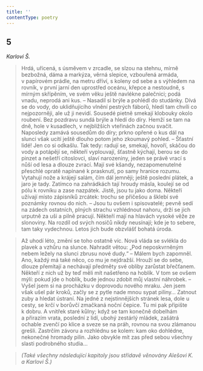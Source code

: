 ```yaml
---
title: ''
contentType: poetry
---
```


<section>

## 5

_Karlovi Š._

> Hrdá, uřícená, s úsměvem v zrcadle, se slzou na stehnu, mírně bezbožná, dáma a markýza, věrná slepice, vzbouřená armáda, v papírovém prádle, na metru dříví, s koleny od sebe a s vý­hledem na rovník, v první jarní den uprostřed oceánu, křepce a ne­stoudně, s mírným skřípěním, ve svém věku ještě navlékne palečnici; podá vnadu, neprodá ani kus. – Nasadil si brýle a po­hlédl do studánky. Dívá se do vody, do uklidňujícího vlnění pestrých fáborů, hledí tam chvíli co nejpozorněji, ale už ji nevidí. Sousedé pietně smekají klobouky okolo roubení. Bez pozdravu sundá brýle a hledí do díry. Hemží se tam na dně, hole v ku­sadlech, v nejbližších vteřinách začnou svačit. Naposledy zamává sousedům do díry; prkno opřené o kus dál na slunci však ucítí ještě dlouho potom jeho zkoumavý pohled. – Šťastní lidé! Jen co si odkašlu. Tak tedy: radují se, smekají, hovoří, skáčou do vody a potápějí se, někteří vyplouvají, šťastně kýchají, berou se do pinzet a nešetří citoslovci, slaví narozeniny, jeden se právě vrací s nůší od lesa a dlouze zvrací. Mají své kšandy, nezapomenutelné přeschlé opratě napínané k prasknutí, po samy hranice rozumu. Vytahují nože a krájejí salám, čím dál jemněji; ještě poslední plátek, a jaro je tady. Zatímco na zahrádkách tají hroudy másla, koulejí se od pólu k rovníku a zase nazpátek. Jistě, jsou tu jako doma. Někteří užívají místo zápisníků zrcátek: trochu se přičešou a šklebí své poznámky rovnou do nich. – Jsou tu ovšem i spi­sovatelé; pevně sedí na zádech ostatních, plných strachu vzhléd­nout nahoru, drží se jich urputně za uši a pilně pracují. Někteří mají na hlavách vysoké věže ze slonoviny. Na rozdíl od svých nosičů nikdy neusínají; kde je to sebere, tam taky vydechnou. Letos jich bude obzvlášť bohatá úroda.

> Až uhodí léto, změní se toho ostatně víc. Nová vláda se svlékla do plavek a vzhůru na slunce. Nahradit větou: „Pod neposkvr­něným nebem ležely na slunci zbrusu nové dudy.“ – Málem bych zapomněl. Ano, každý má také něco, co mu je nejdražší. Hrouží se do sebe, dlouze přemítají a nechávají předměty své obliby za­růstat břečťanem. Někteří z nich už by teď měli mít našetřeno na hoblík. V tom se ovšem mýlí: pokud jde o hoblík, bude jednou zdobit můj vlastní náhrobek. – Vyšel jsem si na procházku v doprovodu nového mraku. Jen jsem však ušel pár kroků, začly se z pytle nade mnou sypat piliny… Zatnout zuby a hledat ústraní. Na jedné z nejstinnějších stránek lesa, dole u cesty, se krčí v borůvčí zmačkaná noční čepice. Tu mi pak připište k dobru. A vnitřek staré kůlny; když se tam konečně dobelhám a přirazím vrata, poslední z lidí, ubohý zestárlý mládek, zašátrá ochable zvenčí po klice a sveze se na práh, rovnou na svou zlámanou grešli. Zastrčím závoru a rozhlédnu se kolem: kam oko dohlédne, nekonečné hromady pilin. Jako obvykle mít zas před sebou všechny slasti podrobného studia…

> _(Také všechny následující kapitoly jsou střídavě věnovány Ale­šovi K. a Karlovi Š.)_

</section>

